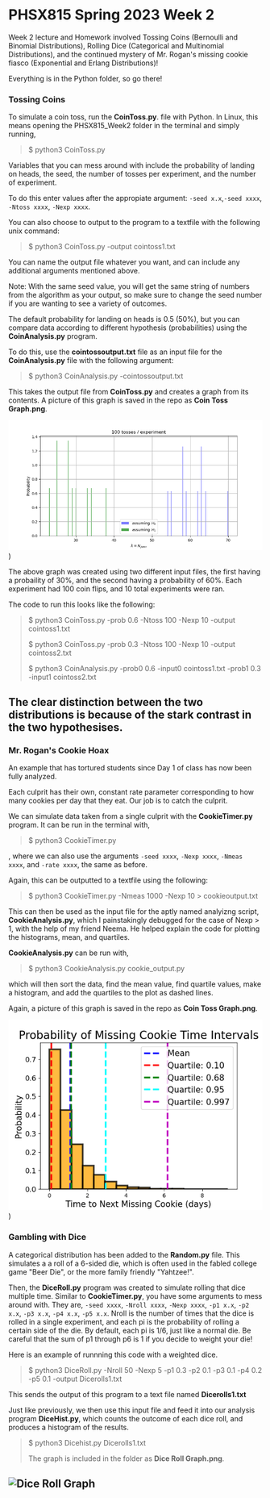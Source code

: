 # PHSX815 Spring 2023 Week 2

Week 2 lecture and Homework involved Tossing Coins (Bernoulli and Binomial Distributions), Rolling Dice (Categorical and Multinomial Distributions), and the continued mystery of Mr. Rogan's missing cookie fiasco (Exponential and Erlang Distributions)!

Everything is in the Python folder, so go there!

### Tossing Coins

To simulate a coin toss, run the **CoinToss.py**. file with Python. In Linux, this means opening the PHSX815_Week2 folder in the terminal and simply running, 
> $ python3 CoinToss.py

Variables that you can mess around with include the probability of landing on heads, the seed, the number of tosses per experiment, and the number of experiment. 

To do this enter values after the appropiate argument: `-seed x.x`,`-seed xxxx`, `-Ntoss xxxx`, `-Nexp xxxx`. 

You can also choose to output to the program to a textfile with the following unix command: 
> $ python3 CoinToss.py -output cointoss1.txt

You can name the output file whatever you want, and can include any additional arguments mentioned above.

Note: With the same seed value, you will get the same string of numbers from the algorithm as your output, so make sure to change the seed number if you are wanting to see a variety of outcomes. 

The default probability for landing on heads is 0.5 (50%), but you can compare data according to different hypothesis (probabilities) using the **CoinAnalysis.py** program.

To do this, use the **cointossoutput.txt** file as an input file for the **CoinAnalysis.py** file with the following argument:
> $ python3 CoinAnalysis.py -cointossoutput.txt

This takes the output file from **CoinToss.py** and creates a graph from its contents. A picture of this graph is saved in the repo as **Coin Toss Graph.png**.

![Coin Toss Graph.png](https://github.com/DJDdawg/PHSX815_Week2/blob/master/python/Coin%20Toss%20Graph.png))

The above graph was created using two different input files, the first having a probaility of 30%, and the second having a probability of 60%. Each experiment had 100 coin flips, and 10 total experiments were ran. 

The code to run this looks like the following:

>$ python3 CoinToss.py -prob 0.6 -Ntoss 100 -Nexp 10 -output cointoss1.txt
>
>$ python3 CoinToss.py -prob 0.3 -Ntoss 100 -Nexp 10 -output cointoss2.txt
>
>$ python3 CoinAnalysis.py -prob0 0.6 -input0 cointoss1.txt -prob1 0.3 -input1 cointoss2.txt

The clear distinction between the two distributions is because of the stark contrast in the two hypothesises. 
---

### Mr. Rogan's Cookie Hoax

An example that has tortured students since Day 1 of class has now been fully analyzed. 

Each culprit has their own, constant rate parameter corresponding to how many cookies per day that they eat. Our job is to catch the culprit. 

We can simulate data taken from a single culprit with the **CookieTimer.py** program. It can be run in the terminal with, 
> $ python3 CookieTimer.py

, where we can also use the arguments `-seed xxxx`, `-Nexp xxxx`, `-Nmeas xxxx`, and `-rate xxxx`, the same as before. 

Again, this can be outputted to a textfile using the following:

> $ python3 CookieTimer.py -Nmeas 1000 -Nexp 10 > cookieoutput.txt

This can then be used as the input file for the aptly named analyizng script, **CookieAnalysis.py**, which I painstakingly debugged for the case of Nexp > 1, with the help of my friend Neema. He helped explain the code for plotting the histograms, mean, and quartiles. 

**CookieAnalysis.py** can be run with,

> $ python3 CookieAnalysis.py cookie_output.py

which will then sort the data, find the mean value, find quartile values, make a histogram, and add the quartiles to the plot as dashed lines.

Again, a picture of this graph is saved in the repo as **Coin Toss Graph.png**.

![Cookie Analysis Graph](https://github.com/DJDdawg/PHSX815_Week2/blob/master/python/Cookie%20Analysis%20Graph.png))


### Gambling with Dice

A categorical distribution has been added to the **Random.py** file. This simulates a a roll of a 6-sided die, which is often used in the fabled college game "Beer Die", or the more family friendly "Yahtzee!".

Then, the **DiceRoll.py** program was created to simulate rolling that dice multiple time. Similar to **CookieTimer.py**, you have some arguments to mess around with. They are, `-seed xxxx`, `-Nroll xxxx`, `-Nexp xxxx`, `-p1 x.x`, `-p2 x.x`, `-p3 x.x`, `-p4 x.x`, `-p5 x.x`. Nroll is the number of times that the dice is rolled in a single experiment, and each pi is the probability of rolling a certain side of the die. By default, each pi is 1/6, just like a normal die. Be careful that the sum of p1 through p6 is 1 if you decide to weight your die!

Here is an example of runnning this code with a weighted dice.
>$ python3 DiceRoll.py -Nroll 50 -Nexp 5 -p1 0.3 -p2 0.1 -p3 0.1 -p4 0.2 -p5 0.1 -output Dicerolls1.txt

This sends the output of this program to a text file named **Dicerolls1.txt**

Just like previously, we then use this input file and feed it into our analysis program **DiceHist.py**, which counts the outcome of each dice roll, and produces a histogram of the results. 

> $ python3 Dicehist.py Dicerolls1.txt
> 
> The graph is included in the folder as **Dice Roll Graph.png**.

![Dice Roll Graph]([(https://github.com/DJDdawg/PHSX815_Week2/blob/master/python/Dice%20Roll%20Graph.png))
---
